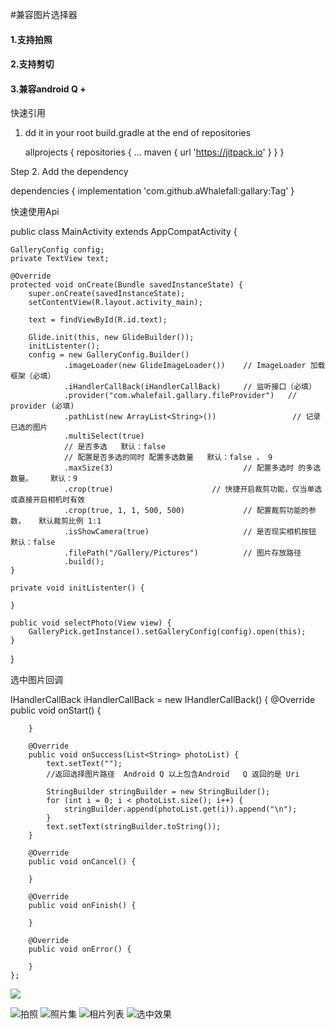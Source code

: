#兼容图片选择器


#### 1.支持拍照
#### 2.支持剪切
#### 3.兼容android Q +



快速引用

1. dd it in your root build.gradle at the end of repositories

   allprojects {
		repositories {
			...
			maven { url 'https://jitpack.io' }
		}
	}


Step 2. Add the dependency

  dependencies {
	        implementation 'com.github.aWhalefall:gallary:Tag'
	}




快速使用Api

public class MainActivity extends AppCompatActivity {

    GalleryConfig config;
    private TextView text;

    @Override
    protected void onCreate(Bundle savedInstanceState) {
        super.onCreate(savedInstanceState);
        setContentView(R.layout.activity_main);

        text = findViewById(R.id.text);

        Glide.init(this, new GlideBuilder());
        initListenter();
        config = new GalleryConfig.Builder()
                .imageLoader(new GlideImageLoader())    // ImageLoader 加载框架（必填）
                .iHandlerCallBack(iHandlerCallBack)     // 监听接口（必填）
                .provider("com.whalefail.gallary.fileProvider")   // provider (必填)
                .pathList(new ArrayList<String>())                 // 记录已选的图片
                .multiSelect(true)
                // 是否多选   默认：false
                // 配置是否多选的同时 配置多选数量   默认：false ， 9
                .maxSize(3)                             // 配置多选时 的多选数量。    默认：9
                .crop(true)                      // 快捷开启裁剪功能，仅当单选 或直接开启相机时有效
                .crop(true, 1, 1, 500, 500)             // 配置裁剪功能的参数，   默认裁剪比例 1:1
                .isShowCamera(true)                     // 是否现实相机按钮  默认：false
                .filePath("/Gallery/Pictures")          // 图片存放路径
                .build();
    }

    private void initListenter() {

    }

    public void selectPhoto(View view) {
        GalleryPick.getInstance().setGalleryConfig(config).open(this);
    }
}



选中图片回调

   IHandlerCallBack iHandlerCallBack = new IHandlerCallBack() {
        @Override
        public void onStart() {

        }

        @Override
        public void onSuccess(List<String> photoList) {
            text.setText("");
            //返回选择图片路径  Android Q 以上包含Android   Q 返回的是 Uri

            StringBuilder stringBuilder = new StringBuilder();
            for (int i = 0; i < photoList.size(); i++) {
                stringBuilder.append(photoList.get(i)).append("\n");
            }
            text.setText(stringBuilder.toString());
        }

        @Override
        public void onCancel() {

        }

        @Override
        public void onFinish() {

        }

        @Override
        public void onError() {

        }
    };


[![](https://jitpack.io/v/aWhalefall/gallary.svg)](https://jitpack.io/#aWhalefall/gallary)

![拍照](https://user-images.githubusercontent.com/7346792/80484807-e9400300-898a-11ea-80b2-3311d25cbf24.png)
![照片集](https://user-images.githubusercontent.com/7346792/80484832-f3620180-898a-11ea-82b8-11db816b4f9a.png)
![相片列表](https://user-images.githubusercontent.com/7346792/80484836-f52bc500-898a-11ea-93a5-a0fda18353ed.png)
![选中效果](https://user-images.githubusercontent.com/7346792/80484841-f6f58880-898a-11ea-9049-c47b7cb892b3.png)
